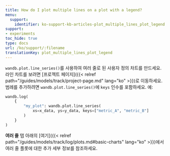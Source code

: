 ```yaml
---
title: How do I plot multiple lines on a plot with a legend?
menu:
  support:
    identifier: ko-support-kb-articles-plot_multiple_lines_plot_legend
support:
- experiments
toc_hide: true
type: docs
url: /ko/support/:filename
translationKey: plot_multiple_lines_plot_legend
---
```

`wandb.plot.line_series()`를 사용하여 여러 줄로 된 사용자 정의 차트를 만드세요. 라인 차트를 보려면 [프로젝트 페이지]({{< relref path="/guides/models/track/project-page.md" lang="ko" >}})로 이동하세요. 범례를 추가하려면 `wandb.plot.line_series()`에 `keys` 인수를 포함하세요. 예:

```python
wandb.log(
    {
        "my_plot": wandb.plot.line_series(
            xs=x_data, ys=y_data, keys=["metric_A", "metric_B"]
        )
    }
)
```

**여러 줄** 탭 아래의 [여기]({{< relref path="/guides/models/track/log/plots.md#basic-charts" lang="ko" >}})에서 여러 줄 플롯에 대한 추가 세부 정보를 참조하세요.

